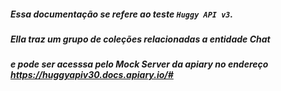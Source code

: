 ##### Essa documentação se refere ao teste `Huggy API v3`.
##### Ella traz um grupo de coleções relacionadas a entidade Chat   
##### e pode ser acesssa pelo Mock Server da apiary no endereço https://huggyapiv30.docs.apiary.io/#
